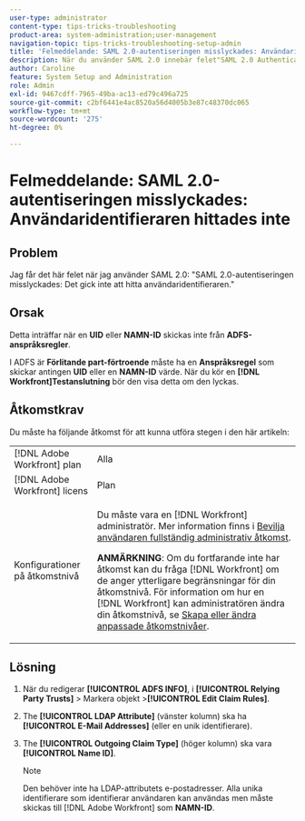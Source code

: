 ```yaml
---
user-type: administrator
content-type: tips-tricks-troubleshooting
product-area: system-administration;user-management
navigation-topic: tips-tricks-troubleshooting-setup-admin
title: 'Felmeddelande: SAML 2.0-autentiseringen misslyckades: Användaridentifieraren hittades inte'
description: När du använder SAML 2.0 innebär felet"SAML 2.0 Authentication Failed-User Identifier Not found" att inget UID eller NAME ID skickas från ADFS Claim-reglerna. I ADFS måste förlitande part-förtroende ha en anspråksregel som skickar antingen ett UID- eller ett NAME ID-värde. När du kör en [!DNL Workfront] Testa Connection, bör visa detta om det lyckas.
author: Caroline
feature: System Setup and Administration
role: Admin
exl-id: 9467cdff-7965-49ba-ac13-ed79c496a725
source-git-commit: c2bf6441e4ac8520a56d4005b3e87c48370dc065
workflow-type: tm+mt
source-wordcount: '275'
ht-degree: 0%

---
```


# Felmeddelande: SAML 2.0-autentiseringen misslyckades: Användaridentifieraren hittades inte

## Problem

Jag får det här felet när jag använder SAML 2.0: &quot;SAML 2.0-autentiseringen misslyckades: Det gick inte att hitta användaridentifieraren.&quot;

## Orsak

Detta inträffar när en **UID** eller **NAMN-ID** skickas inte från **ADFS-anspråksregler**.

I ADFS är **Förlitande part-förtroende** måste ha en **Anspråksregel** som skickar antingen **UID** eller en **NAMN-ID** värde. När du kör en **[!DNL Workfront]Testanslutning** bör den visa detta om den lyckas.

## Åtkomstkrav

Du måste ha följande åtkomst för att kunna utföra stegen i den här artikeln:

<table style="table-layout:auto"> 
 <col> 
 <col> 
 <tbody> 
  <tr> 
   <td role="rowheader">[!DNL Adobe Workfront] plan</td> 
   <td>Alla</td> 
  </tr> 
  <tr> 
   <td role="rowheader">[!DNL Adobe Workfront] licens</td> 
   <td>Plan</td> 
  </tr> 
  <tr> 
   <td role="rowheader">Konfigurationer på åtkomstnivå</td> 
   <td> <p>Du måste vara en [!DNL Workfront] administratör. Mer information finns i <a href="../../administration-and-setup/add-users/configure-and-grant-access/grant-a-user-full-administrative-access.md" class="MCXref xref">Bevilja användaren fullständig administrativ åtkomst</a>.</p> <p><b>ANMÄRKNING</b>: Om du fortfarande inte har åtkomst kan du fråga [!DNL Workfront] om de anger ytterligare begränsningar för din åtkomstnivå. För information om hur en [!DNL Workfront] kan administratören ändra din åtkomstnivå, se <a href="../../administration-and-setup/add-users/configure-and-grant-access/create-modify-access-levels.md" class="MCXref xref">Skapa eller ändra anpassade åtkomstnivåer</a>.</p> </td> 
  </tr> 
 </tbody> 
</table>

## Lösning

1. När du redigerar **[!UICONTROL ADFS INFO]**, i **[!UICONTROL Relying Party Trusts]** > Markera objekt >**[!UICONTROL Edit Claim Rules]**.

1. The **[!UICONTROL LDAP Attribute]** (vänster kolumn) ska ha **[!UICONTROL E-Mail Addresses]** (eller en unik identifierare).

1. The **[!UICONTROL Outgoing Claim Type]** (höger kolumn) ska vara **[!UICONTROL Name ID]**.

   >[!NOTE]
   >
   >Den behöver inte ha LDAP-attributets e-postadresser. Alla unika identifierare som identifierar användaren kan användas men måste skickas till [!DNL Adobe Workfront] som **NAMN-ID**.
